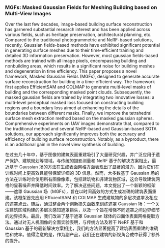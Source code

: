 ### MGFs: Masked Gaussian Fields for Meshing Building based on Multi-View Images

Over the last few decades, image-based building surface reconstruction has garnered substantial research interest and has been applied across various fields, such as heritage preservation, architectural planning, etc. Compared to the traditional photogrammetric and NeRF-based solutions, recently, Gaussian fields-based methods have exhibited significant potential in generating surface meshes due to their time-efficient training and detailed 3D information preservation. However, most gaussian fields-based methods are trained with all image pixels, encompassing building and nonbuilding areas, which results in a significant noise for building meshes and degeneration in time efficiency. This paper proposes a novel framework, Masked Gaussian Fields (MGFs), designed to generate accurate surface reconstruction for building in a time-efficient way. The framework first applies EfficientSAM and COLMAP to generate multi-level masks of building and the corresponding masked point clouds. Subsequently, the masked gaussian fields are trained by integrating two innovative losses: a multi-level perceptual masked loss focused on constructing building regions and a boundary loss aimed at enhancing the details of the boundaries between different masks. Finally, we improve the tetrahedral surface mesh extraction method based on the masked gaussian spheres. Comprehensive experiments on UAV images demonstrate that, compared to the traditional method and several NeRF-based and Gaussian-based SOTA solutions, our approach significantly improves both the accuracy and efficiency of building surface reconstruction. Notably, as a byproduct, there is an additional gain in the novel view synthesis of building.

在过去几十年中，基于图像的建筑表面重建吸引了大量研究兴趣，并广泛应用于遗产保护、建筑规划等领域。与传统的摄影测量和 NeRF 基于的解决方案相比，最近基于 Gaussian 场的方法在生成表面网格方面表现出了显著的潜力，因为它们在训练时间上更高效且能够保留详细的 3D 信息。然而，大多数基于 Gaussian 场的方法在训练时会使用所有图像像素，包括建筑物和非建筑物区域，这会导致建筑网格的显著噪声并降低时间效率。为了解决这些问题，本文提出了一个新颖的框架——遮罩 Gaussian 场（MGFs），旨在以时间高效的方式生成准确的建筑表面重建。该框架首先应用 EfficientSAM 和 COLMAP 生成建筑物的多层次遮罩及相应的遮罩点云。随后，通过整合两个创新损失函数来训练遮罩 Gaussian 场：一个关注建筑区域构建的多层次感知遮罩损失，以及一个旨在增强不同遮罩之间边界细节的边界损失。最后，我们改进了基于遮罩 Gaussian 球体的四面体表面网格提取方法。通过对无人机图像的全面实验表明，与传统方法及若干 NeRF 基于和 Gaussian 基于的最新解决方案相比，我们的方法显著提高了建筑表面重建的准确性和效率。值得注意的是，作为副产品，我们还在建筑的新视角合成中获得了额外的提升。
